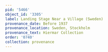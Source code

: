 ```yaml
---
pid: '5466'
object_id: '3305'
label: Landing Stage Near a Village (Sweden)
provenance_date: Before 1937
provenance_location: Sweden, Stockholm
provenance_text: Hiermar Collection
order: '0740'
collection: provenance
---
```

